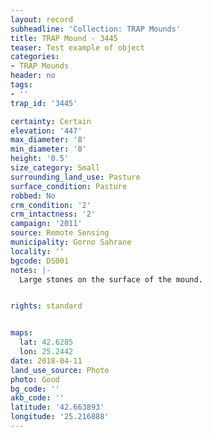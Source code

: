 ```yaml
---
layout: record
subheadline: 'Collection: TRAP Mounds'
title: TRAP Mound - 3445
teaser: Test example of object
categories:
- TRAP Mounds
header: no
tags:
- ''
trap_id: '3445'

certainty: Certain
elevation: '447'
max_diameter: '8'
min_diameter: '8'
height: '0.5'
size_category: Small
surrounding_land_use: Pasture
surface_condition: Pasture
robbed: No
crm_condition: '2'
crm_intactness: '2'
campaign: '2011'
source: Remote Sensing
municipality: Gorno Sahrane
locality: ''
bgcode: DS001
notes: |-
  Large stones on the surface of the mound.


rights: standard


maps:
  lat: 42.6285
  lon: 25.2442
date: 2018-04-11
land_use_source: Photo
photo: Good
bg_code: ''
akb_code: ''
latitude: '42.663893'
longitude: '25.216888'
---
```

